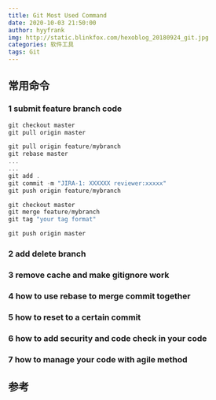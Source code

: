 ```yaml
---
title: Git Most Used Command
date: 2020-10-03 21:50:00
author: hyyfrank
img: http://static.blinkfox.com/hexoblog_20180924_git.jpg
categories: 软件工具
tags: Git
---
```


## 常用命令

### 1 submit feature branch code

```javascript
git checkout master 
git pull origin master

git pull origin feature/mybranch
git rebase master
...
...
git add .
git commit -m "JIRA-1: XXXXXX reviewer:xxxxx"
git push origin feature/mybranch

git checkout master
git merge feature/mybranch
git tag "your tag format"

git push origin master
```

### 2 add delete branch
### 3 remove cache and make gitignore work
### 4 how to use rebase to merge commit together
### 5 how to reset to a certain commit
### 6 how to add security and code check in your code
### 7 how to manage your code with agile method



## 参考